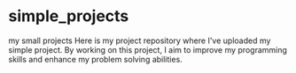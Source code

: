 # simple_projects
my small projects
Here is my project repository where I've uploaded my simple project. By working on this project, I aim to improve my programming skills and enhance my problem solving abilities.
